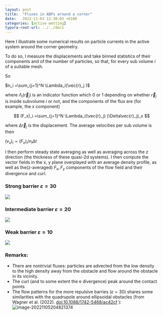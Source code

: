 ```yaml
---
layout: post
title:  "Fluxes in ABPs around a corner"
date:   2022-11-03 12:30:03 +0100
categories: [active wetting]
typora-root-url: ../../docs
---
```


Here I illustrate some numerical results on particle currents in the active system around the corner geometry.

To do so, I measure the displacements and take binned statistics of their components and of the number of particles, so that, for every sub volume $i$ of a suitable mesh.

So

$n_i =\sum_{j=1}^N \Lambda_i(\vec{r}_j )$

where $\Lambda_i(\vec{r}_j)$ is an indicator function which 0 or 1 depending on whether  $\vec{r}_j$ is inside subvolume $i$ or not, and the  components of the flux are (for example, the x component)

$$ (F_x)_i =\sum_{j=1}^N \Lambda_i(\vec{r}_j) (\Delta\vec{r}_j)_x $$

where $\Delta \vec{r}_j$ is the displacement.  The average velocities per sub volume is then

$(v_x)_i=(F_x)_i/n_i\Delta t$



I then perform steady state averaging as well as averaging across the z direction (the thickness of these quasi-2d systems). I then compute the vector fields in the x, y plane overplayed with an average density profile, as well as the(z-averaged) $F_x,F_y$ components of the flow field and their divergence and curl.



### Strong barrier $\varepsilon=30$

![](/images/WettingCornerGeom/flux/continue.Pe60.0.rho0.60.eps30.0.lx50.0.atom.arrays.npz.num.png)

### Intermediate barrier $\varepsilon=20$

![](/images/WettingCornerGeom/flux/continue.Pe60.0.rho0.60.eps20.0.lx50.0.atom.arrays.npz.num.png)

### Weak barrier $\varepsilon=10$

![](/images/WettingCornerGeom/flux/continue.Pe60.0.rho0.60.eps10.0.lx50.0.atom.arrays.npz.num.png)



### Remarks:

- There are nontrivial fluxes: particles are advected from the low density to the high density away from the obstacle and flow around the obstacle in its vicinity.
- The curl (and to some extent the e divergence) peak around the contact points
- The flow patterns for the more repulsive barries ($\varepsilon=30$) shares some similarities with the quadrupole around ellipsoidal obstacles (from Wagner et al. (2022).  [doi:10.1088/1742-5468/ac42cf](https://iopscience.iop.org/article/10.1088/1742-5468/ac42cf) ):
  ![image-20221105204821374](/images/Refs/quadrupole.png)
